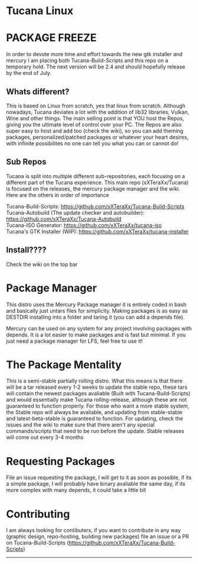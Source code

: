 # Tucana Linux

# PACKAGE FREEZE
In order to devote more time and effort towards the new gtk installer and mercury I am placing both Tucana-Build-Scripts and this repo on a temporary hold.  The next version will be 2.4 and should hopefully release by the end of July.

## Whats different?
This is based on Linux from scratch, yes that linux from scratch.  Although nowadays, Tucana deviates a lot with the addition of lib32 libraries, Vulkan, Wine and other things.  The main selling point is that YOU host the Repos, giving you the ultimate level of control over your PC.  The Repos are also super easy to host and add too (check the wiki), so you can add theming packages, personalized/patched packages or whatever your heart desires, with infinite possibilites no one can tell you what you can or cannot do!

## Sub Repos
Tucana is split into multiple different sub-repositories, each focusing on a different part of the Tucana experience.  This main repo (xXTeraXx/Tucana) is focused on the releases, the mercury package manager and the wiki.  Here are the others in order of importance

Tucana-Build-Scripts: https://github.com/xXTeraXx/Tucana-Build-Scripts  
Tucana-Autobuild (The update checker and autobuilder): https://github.com/xXTeraXx/Tucana-Autobuild  
Tucana-ISO Generator: https://github.com/xXTeraXx/tucana-iso  
Tucana's GTK Installer (WIP): https://github.com/xXTeraXx/tucana-installer  


## Install????
Check the wiki on the top bar

# Package Manager
This distro uses the Mercury Package manager it is entirely coded in bash and basically just untars files for simplicity.  Making packages is as easy as DESTDIR installing into a folder and taring it (you can add a depends file).  

Mercury can be used on any system for any project involving packages with depends.  It is a lot easier to make packages and is fast but minimal.  If you just need a package manager for LFS, feel free to use it!
# The Package Mentality
This is a semi-stable partially rolling distro. What this means is that there will be a tar released every 1-2 weeks to update the stable repo, these tars will contain the newest packages avaliable (Built with Tucana-Build-Scripts) and would essentially make Tucana rolling-release, although these are not guaranteed to function properly.  For those who want a more stable system, the Stable repo will always be avaliable, and updating from stable-stable and latest-beta-stable is guaranteed to function. For updating, check the issues and the wiki to make sure that there aren't any special commands/scripts that need to be run before the update.  Stable releases will come out every 3-4 months

# Requesting Packages
File an issue requesting the package, I will get to it as soon as possible, if its a simple package, I will probably have binary avaliable the same day, if its more complex with many depends, it could take a little bit


# Contributing
I am always looking for contibuters, if you want to contribute in any way (graphic design, repo-hosting, building new packages) file an issue or a PR on Tucana-Build-Scripts (https://github.com/xXTeraXx/Tucana-Build-Scripts) 
_________________________________________________________________________________________________________________________________________________________




